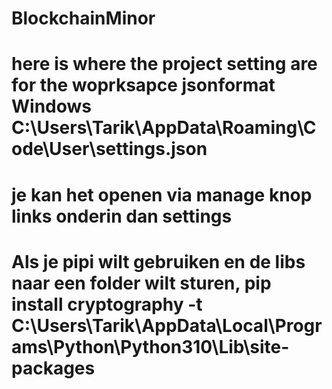 # BlockchainMinor

# here is where the project setting are for the woprksapce jsonformat Windows C:\Users\Tarik\AppData\Roaming\Code\User\settings.json
# je kan het openen via manage knop links onderin dan settings
# Als je pipi wilt gebruiken en de libs naar een folder wilt sturen, pip install cryptography -t C:\Users\Tarik\AppData\Local\Programs\Python\Python310\Lib\site-packages